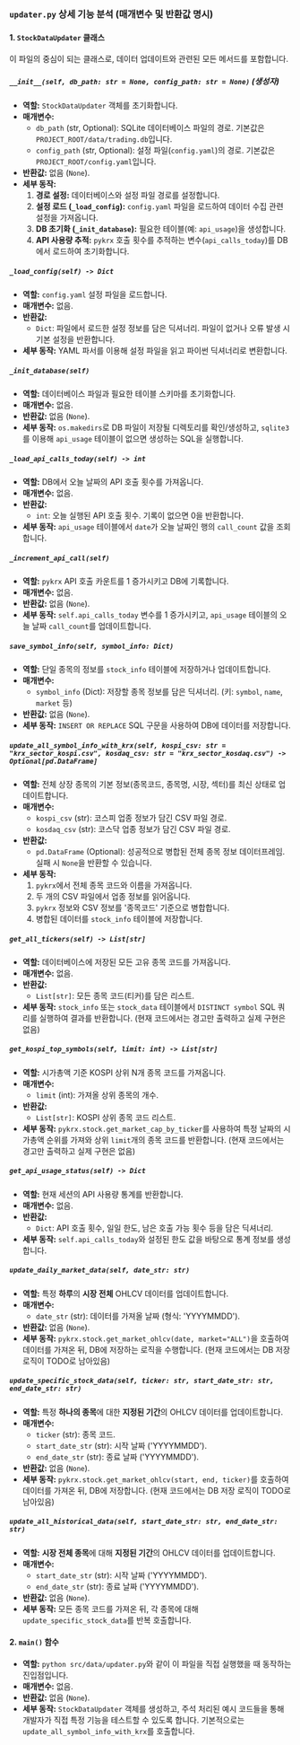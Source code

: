 ### **`updater.py` 상세 기능 분석 (매개변수 및 반환값 명시)**

#### **1. `StockDataUpdater` 클래스**

이 파일의 중심이 되는 클래스로, 데이터 업데이트와 관련된 모든 메서드를 포함합니다.

##### **`__init__(self, db_path: str = None, config_path: str = None)` (생성자)**

*   **역할:** `StockDataUpdater` 객체를 초기화합니다.
*   **매개변수:**
    *   `db_path` (str, Optional): SQLite 데이터베이스 파일의 경로. 기본값은 `PROJECT_ROOT/data/trading.db`입니다.
    *   `config_path` (str, Optional): 설정 파일(`config.yaml`)의 경로. 기본값은 `PROJECT_ROOT/config.yaml`입니다.
*   **반환값:** 없음 (`None`).
*   **세부 동작:**
    1.  **경로 설정:** 데이터베이스와 설정 파일 경로를 설정합니다.
    2.  **설정 로드 (`_load_config`):** `config.yaml` 파일을 로드하여 데이터 수집 관련 설정을 가져옵니다.
    3.  **DB 초기화 (`_init_database`):** 필요한 테이블(예: `api_usage`)을 생성합니다.
    4.  **API 사용량 추적:** `pykrx` 호출 횟수를 추적하는 변수(`api_calls_today`)를 DB에서 로드하여 초기화합니다.

##### **`_load_config(self) -> Dict`**

*   **역할:** `config.yaml` 설정 파일을 로드합니다.
*   **매개변수:** 없음.
*   **반환값:**
    *   `Dict`: 파일에서 로드한 설정 정보를 담은 딕셔너리. 파일이 없거나 오류 발생 시 기본 설정을 반환합니다.
*   **세부 동작:** YAML 파서를 이용해 설정 파일을 읽고 파이썬 딕셔너리로 변환합니다.

##### **`_init_database(self)`**

*   **역할:** 데이터베이스 파일과 필요한 테이블 스키마를 초기화합니다.
*   **매개변수:** 없음.
*   **반환값:** 없음 (`None`).
*   **세부 동작:** `os.makedirs`로 DB 파일이 저장될 디렉토리를 확인/생성하고, `sqlite3`를 이용해 `api_usage` 테이블이 없으면 생성하는 SQL을 실행합니다.

##### **`_load_api_calls_today(self) -> int`**

*   **역할:** DB에서 오늘 날짜의 API 호출 횟수를 가져옵니다.
*   **매개변수:** 없음.
*   **반환값:**
    *   `int`: 오늘 실행된 API 호출 횟수. 기록이 없으면 0을 반환합니다.
*   **세부 동작:** `api_usage` 테이블에서 `date`가 오늘 날짜인 행의 `call_count` 값을 조회합니다.

##### **`_increment_api_call(self)`**

*   **역할:** `pykrx` API 호출 카운트를 1 증가시키고 DB에 기록합니다.
*   **매개변수:** 없음.
*   **반환값:** 없음 (`None`).
*   **세부 동작:** `self.api_calls_today` 변수를 1 증가시키고, `api_usage` 테이블의 오늘 날짜 `call_count`를 업데이트합니다.

##### **`save_symbol_info(self, symbol_info: Dict)`**

*   **역할:** 단일 종목의 정보를 `stock_info` 테이블에 저장하거나 업데이트합니다.
*   **매개변수:**
    *   `symbol_info` (Dict): 저장할 종목 정보를 담은 딕셔너리. (키: `symbol`, `name`, `market` 등)
*   **반환값:** 없음 (`None`).
*   **세부 동작:** `INSERT OR REPLACE` SQL 구문을 사용하여 DB에 데이터를 저장합니다.

##### **`update_all_symbol_info_with_krx(self, kospi_csv: str = "krx_sector_kospi.csv", kosdaq_csv: str = "krx_sector_kosdaq.csv") -> Optional[pd.DataFrame]`**

*   **역할:** 전체 상장 종목의 기본 정보(종목코드, 종목명, 시장, 섹터)를 최신 상태로 업데이트합니다.
*   **매개변수:**
    *   `kospi_csv` (str): 코스피 업종 정보가 담긴 CSV 파일 경로.
    *   `kosdaq_csv` (str): 코스닥 업종 정보가 담긴 CSV 파일 경로.
*   **반환값:**
    *   `pd.DataFrame` (Optional): 성공적으로 병합된 전체 종목 정보 데이터프레임. 실패 시 `None`을 반환할 수 있습니다.
*   **세부 동작:**
    1.  `pykrx`에서 전체 종목 코드와 이름을 가져옵니다.
    2.  두 개의 CSV 파일에서 업종 정보를 읽어옵니다.
    3.  `pykrx` 정보와 CSV 정보를 '종목코드' 기준으로 병합합니다.
    4.  병합된 데이터를 `stock_info` 테이블에 저장합니다.

##### **`get_all_tickers(self) -> List[str]`**

*   **역할:** 데이터베이스에 저장된 모든 고유 종목 코드를 가져옵니다.
*   **매개변수:** 없음.
*   **반환값:**
    *   `List[str]`: 모든 종목 코드(티커)를 담은 리스트.
*   **세부 동작:** `stock_info` 또는 `stock_data` 테이블에서 `DISTINCT symbol` SQL 쿼리를 실행하여 결과를 반환합니다. (현재 코드에서는 경고만 출력하고 실제 구현은 없음)

##### **`get_kospi_top_symbols(self, limit: int) -> List[str]`**

*   **역할:** 시가총액 기준 KOSPI 상위 N개 종목 코드를 가져옵니다.
*   **매개변수:**
    *   `limit` (int): 가져올 상위 종목의 개수.
*   **반환값:**
    *   `List[str]`: KOSPI 상위 종목 코드 리스트.
*   **세부 동작:** `pykrx.stock.get_market_cap_by_ticker`를 사용하여 특정 날짜의 시가총액 순위를 가져와 상위 `limit`개의 종목 코드를 반환합니다. (현재 코드에서는 경고만 출력하고 실제 구현은 없음)

##### **`get_api_usage_status(self) -> Dict`**

*   **역할:** 현재 세션의 API 사용량 통계를 반환합니다.
*   **매개변수:** 없음.
*   **반환값:**
    *   `Dict`: API 호출 횟수, 일일 한도, 남은 호출 가능 횟수 등을 담은 딕셔너리.
*   **세부 동작:** `self.api_calls_today`와 설정된 한도 값을 바탕으로 통계 정보를 생성합니다.

##### **`update_daily_market_data(self, date_str: str)`**

*   **역할:** 특정 **하루**의 **시장 전체** OHLCV 데이터를 업데이트합니다.
*   **매개변수:**
    *   `date_str` (str): 데이터를 가져올 날짜 (형식: 'YYYYMMDD').
*   **반환값:** 없음 (`None`).
*   **세부 동작:** `pykrx.stock.get_market_ohlcv(date, market="ALL")`을 호출하여 데이터를 가져온 뒤, DB에 저장하는 로직을 수행합니다. (현재 코드에서는 DB 저장 로직이 TODO로 남아있음)

##### **`update_specific_stock_data(self, ticker: str, start_date_str: str, end_date_str: str)`**

*   **역할:** 특정 **하나의 종목**에 대한 **지정된 기간**의 OHLCV 데이터를 업데이트합니다.
*   **매개변수:**
    *   `ticker` (str): 종목 코드.
    *   `start_date_str` (str): 시작 날짜 ('YYYYMMDD').
    *   `end_date_str` (str): 종료 날짜 ('YYYYMMDD').
*   **반환값:** 없음 (`None`).
*   **세부 동작:** `pykrx.stock.get_market_ohlcv(start, end, ticker)`를 호출하여 데이터를 가져온 뒤, DB에 저장합니다. (현재 코드에서는 DB 저장 로직이 TODO로 남아있음)

##### **`update_all_historical_data(self, start_date_str: str, end_date_str: str)`**

*   **역할:** **시장 전체 종목**에 대해 **지정된 기간**의 OHLCV 데이터를 업데이트합니다.
*   **매개변수:**
    *   `start_date_str` (str): 시작 날짜 ('YYYYMMDD').
    *   `end_date_str` (str): 종료 날짜 ('YYYYMMDD').
*   **반환값:** 없음 (`None`).
*   **세부 동작:** 모든 종목 코드를 가져온 뒤, 각 종목에 대해 `update_specific_stock_data`를 반복 호출합니다.

#### **2. `main()` 함수**

*   **역할:** `python src/data/updater.py`와 같이 이 파일을 직접 실행했을 때 동작하는 진입점입니다.
*   **매개변수:** 없음.
*   **반환값:** 없음 (`None`).
*   **세부 동작:** `StockDataUpdater` 객체를 생성하고, 주석 처리된 예시 코드들을 통해 개발자가 직접 특정 기능을 테스트할 수 있도록 합니다. 기본적으로는 `update_all_symbol_info_with_krx`를 호출합니다.